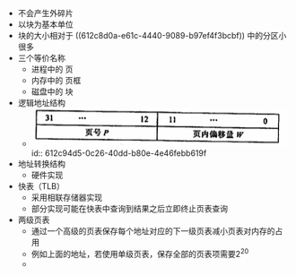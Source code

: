 - 不会产生外碎片
- 以块为基本单位
- 块的大小相对于 ((612c8d0a-e61c-4440-9089-b97ef4f3bcbf)) 中的分区小很多
- 三个等价名称
	- 进程中的 页
	- 内存中的 页框
	- 磁盘中的 块
- 逻辑地址结构
	- ![image.png](../assets/image_1630310727149_0.png)
	  id:: 612c94d5-0c26-40dd-b80e-4e46febb619f
- 地址转换结构
	- 硬件实现
- 快表（TLB）
	- 采用相联存储器实现
	- 部分实现可能在快表中查询到结果之后立即终止页表查询
- 两级页表
	- 通过一个高级的页表保存每个地址对应的下一级页表减小页表对内存的占用
	- 例如上面的地址，若使用单级页表，保存全部的页表项需要$2^{20}$
	-